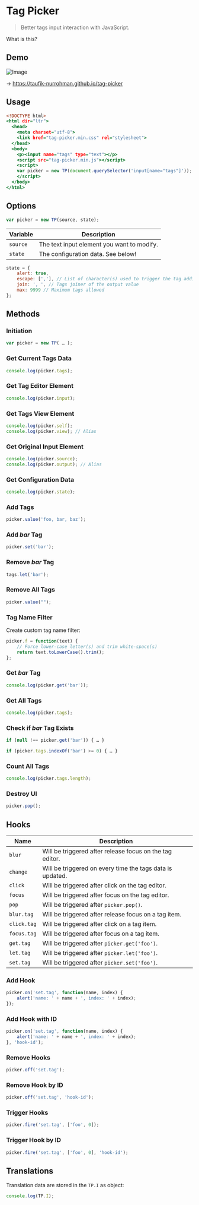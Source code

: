 Tag Picker
==========

> Better tags input interaction with JavaScript.

What is this?

Demo
----

![Image](https://user-images.githubusercontent.com/1669261/69968635-633f9d80-154d-11ea-8632-1694fd52a985.gif)

&rarr; https://taufik-nurrohman.github.io/tag-picker

Usage
-----

~~~ .html
<!DOCTYPE html>
<html dir="ltr">
  <head>
    <meta charset="utf-8">
    <link href="tag-picker.min.css" rel="stylesheet">
  </head>
  <body>
    <p><input name="tags" type="text"></p>
    <script src="tag-picker.min.js"></script>
    <script>
    var picker = new TP(document.querySelector('input[name="tags"]'));
    </script>
  </body>
</html>
~~~

Options
-------

~~~ .js
var picker = new TP(source, state);
~~~

Variable | Description
-------- | -----------
`source` | The text input element you want to modify.
`state` | The configuration data. See below!

~~~ .js
state = {
    alert: true,
    escape: [','], // List of character(s) used to trigger the tag addition
    join: ', ', // Tags joiner of the output value
    max: 9999 // Maximum tags allowed
};
~~~

Methods
-------

### Initiation

~~~ .js
var picker = new TP( … );
~~~

### Get Current Tags Data

~~~ .js
console.log(picker.tags);
~~~

### Get Tag Editor Element

~~~ .js
console.log(picker.input);
~~~

### Get Tags View Element

~~~ .js
console.log(picker.self);
console.log(picker.view); // Alias
~~~

### Get Original Input Element

~~~ .js
console.log(picker.source);
console.log(picker.output); // Alias
~~~

### Get Configuration Data

~~~ .js
console.log(picker.state);
~~~

### Add Tags

~~~ .js
picker.value('foo, bar, baz');
~~~

### Add _bar_ Tag

~~~ .js
picker.set('bar');
~~~

### Remove _bar_ Tag

~~~ .js
tags.let('bar');
~~~

### Remove All Tags

~~~ .js
picker.value("");
~~~

### Tag Name Filter

Create custom tag name filter:

~~~ .js
picker.f = function(text) {
    // Force lower-case letter(s) and trim white-space(s)
    return text.toLowerCase().trim();
};
~~~

### Get _bar_ Tag

~~~ .js
console.log(picker.get('bar'));
~~~

### Get All Tags

~~~ .js
console.log(picker.tags);
~~~

### Check if _bar_ Tag Exists

~~~ .js
if (null !== picker.get('bar')) { … }
~~~

~~~ .js
if (picker.tags.indexOf('bar') >= 0) { … }
~~~


### Count All Tags

~~~ .js
console.log(picker.tags.length);
~~~

### Destroy UI

~~~ .js
picker.pop();
~~~

Hooks
-----

Name | Description
---- | -----------
`blur` | Will be triggered after release focus on the tag editor.
`change` | Will be triggered on every time the tags data is updated.
`click` | Will be triggered after click on the tag editor.
`focus` | Will be triggered after focus on the tag editor.
`pop` | Will be triggered after `picker.pop()`.
`blur.tag` | Will be triggered after release focus on a tag item.
`click.tag` | Will be triggered after click on a tag item.
`focus.tag` | Will be triggered after focus on a tag item.
`get.tag` | Will be triggered after `picker.get('foo')`.
`let.tag` | Will be triggered after `picker.let('foo')`.
`set.tag` | Will be triggered after `picker.set('foo')`.

### Add Hook

~~~ .js
picker.on('set.tag', function(name, index) {
    alert('name: ' + name + ', index: ' + index);
});
~~~

### Add Hook with ID

~~~ .js
picker.on('set.tag', function(name, index) {
    alert('name: ' + name + ', index: ' + index);
}, 'hook-id');
~~~

### Remove Hooks

~~~ .js
picker.off('set.tag');
~~~

### Remove Hook by ID

~~~ .js
picker.off('set.tag', 'hook-id');
~~~

### Trigger Hooks

~~~ .js
picker.fire('set.tag', ['foo', 0]);
~~~

### Trigger Hook by ID

~~~ .js
picker.fire('set.tag', ['foo', 0], 'hook-id');
~~~

Translations
------------

Translation data are stored in the `TP.I` as object:

~~~ .js
console.log(TP.I);
~~~